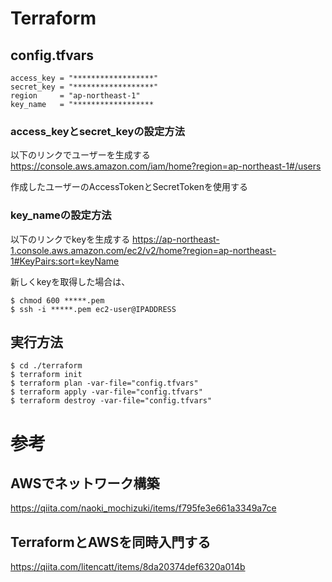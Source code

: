 # Terraform

## config.tfvars
```
access_key = "******************"
secret_key = "******************"
region     = "ap-northeast-1"
key_name   = "******************
```
### access_keyとsecret_keyの設定方法
以下のリンクでユーザーを生成する
https://console.aws.amazon.com/iam/home?region=ap-northeast-1#/users

作成したユーザーのAccessTokenとSecretTokenを使用する

### key_nameの設定方法
以下のリンクでkeyを生成する
https://ap-northeast-1.console.aws.amazon.com/ec2/v2/home?region=ap-northeast-1#KeyPairs:sort=keyName

新しくkeyを取得した場合は、
```
$ chmod 600 *****.pem
$ ssh -i *****.pem ec2-user@IPADDRESS
```

## 実行方法
```
$ cd ./terraform
$ terraform init
$ terraform plan -var-file="config.tfvars"
$ terraform apply -var-file="config.tfvars"
$ terraform destroy -var-file="config.tfvars"
```

# 参考

## AWSでネットワーク構築
https://qiita.com/naoki_mochizuki/items/f795fe3e661a3349a7ce

## TerraformとAWSを同時入門する
https://qiita.com/litencatt/items/8da20374def6320a014b
